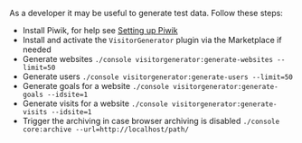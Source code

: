 As a developer it may be useful to generate test data. Follow these steps:

* Install Piwik, for help see [Setting up Piwik](http://developer.piwik.org/guides/getting-started-part-1#getting-setup-to-extend-piwik)
* Install and activate the `VisitorGenerator` plugin via the Marketplace if needed
* Generate websites `./console visitorgenerator:generate-websites --limit=50`
* Generate users `./console visitorgenerator:generate-users --limit=50`
* Generate goals for a website `./console visitorgenerator:generate-goals --idsite=1`
* Generate visits for a website `./console visitorgenerator:generate-visits --idsite=1`
* Trigger the archiving in case browser archiving is disabled `./console core:archive --url=http://localhost/path/`
